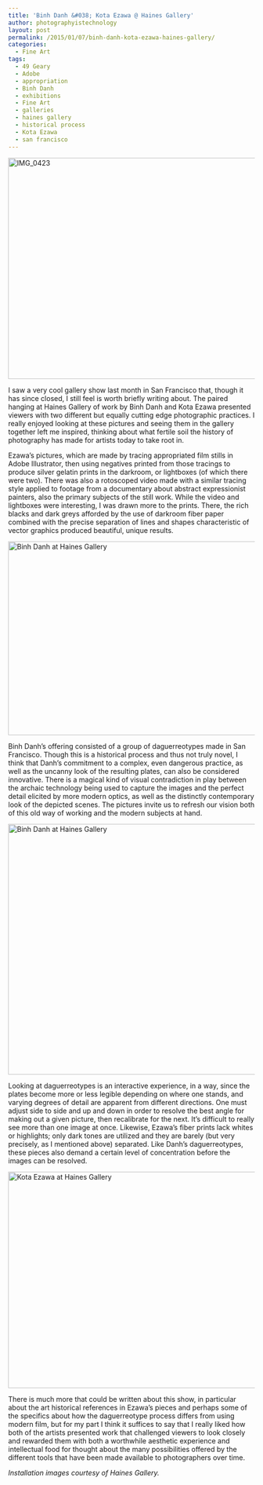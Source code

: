 ```yaml
---
title: 'Binh Danh &#038; Kota Ezawa @ Haines Gallery'
author: photographyistechnology
layout: post
permalink: /2015/01/07/binh-danh-kota-ezawa-haines-gallery/
categories:
  - Fine Art
tags:
  - 49 Geary
  - Adobe
  - appropriation
  - Binh Danh
  - exhibitions
  - Fine Art
  - galleries
  - haines gallery
  - historical process
  - Kota Ezawa
  - san francisco
---
```

[<img class="aligncenter size-large wp-image-260" src="http://www.photographyistechnology.com/wp-content/uploads/2015/01/IMG_0423-1024x721.jpg" alt="IMG_0423" width="640" height="451" />][1]

I saw a very cool gallery show last month in San Francisco that, though it has since closed, I still feel is worth briefly writing about. The paired hanging at Haines Gallery of work by Binh Danh and Kota Ezawa presented viewers with two different but equally cutting edge photographic practices. I really enjoyed looking at these pictures and seeing them in the gallery together left me inspired, thinking about what fertile soil the history of photography has made for artists today to take root in.

<!--more-->

Ezawa&#8217;s pictures, which are made by tracing appropriated film stills in Adobe Illustrator, then using negatives printed from those tracings to produce silver gelatin prints in the darkroom, or lightboxes (of which there were two). There was also a rotoscoped video made with a similar tracing style applied to footage from a documentary about abstract expressionist painters, also the primary subjects of the still work. While the video and lightboxes were interesting, I was drawn more to the prints. There, the rich blacks and dark greys afforded by the use of darkroom fiber paper combined with the precise separation of lines and shapes characteristic of vector graphics produced beautiful, unique results.

[<img class="aligncenter size-large wp-image-259" src="http://www.photographyistechnology.com/wp-content/uploads/2015/01/IMG_0424-1024x632.jpg" alt="Binh Danh at Haines Gallery" width="640" height="395" />][2]

Binh Danh&#8217;s offering consisted of a group of daguerreotypes made in San Francisco. Though this is a historical process and thus not truly novel, I think that Danh&#8217;s commitment to a complex, even dangerous practice, as well as the uncanny look of the resulting plates, can also be considered innovative. There is a magical kind of visual contradiction in play between the archaic technology being used to capture the images and the perfect detail elicited by more modern optics, as well as the distinctly contemporary look of the depicted scenes. The pictures invite us to refresh our vision both of this old way of working and the modern subjects at hand.

[<img class="aligncenter size-large wp-image-264" src="http://www.photographyistechnology.com/wp-content/uploads/2015/01/IMG_0404-1024x817.jpg" alt="Binh Danh at Haines Gallery" width="640" height="511" />][3]

Looking at daguerreotypes is an interactive experience, in a way, since the plates become more or less legible depending on where one stands, and varying degrees of detail are apparent from different directions. One must adjust side to side and up and down in order to resolve the best angle for making out a given picture, then recalibrate for the next. It&#8217;s difficult to really see more than one image at once. Likewise, Ezawa&#8217;s fiber prints lack whites or highlights; only dark tones are utilized and they are barely (but very precisely, as I mentioned above) separated. Like Danh&#8217;s daguerreotypes, these pieces also demand a certain level of concentration before the images can be resolved.

[<img class="aligncenter size-large wp-image-265" src="http://www.photographyistechnology.com/wp-content/uploads/2015/01/IMG_0412-1024x705.jpg" alt="Kota Ezawa at Haines Gallery" width="640" height="441" />][4]

There is much more that could be written about this show, in particular about the art historical references in Ezawa&#8217;s pieces and perhaps some of the specifics about how the daguerreotype process differs from using modern film, but for my part I think it suffices to say that I really liked how both of the artists presented work that challenged viewers to look closely and rewarded them with both a worthwhile aesthetic experience and intellectual food for thought about the many possibilities offered by the different tools that have been made available to photographers over time.

*Installation images courtesy of Haines Gallery.*

 [1]: http://www.photographyistechnology.com/wp-content/uploads/2015/01/IMG_0423.jpg
 [2]: http://www.photographyistechnology.com/wp-content/uploads/2015/01/IMG_0424.jpg
 [3]: http://www.photographyistechnology.com/wp-content/uploads/2015/01/IMG_0404.jpg
 [4]: http://www.photographyistechnology.com/wp-content/uploads/2015/01/IMG_0412.jpg